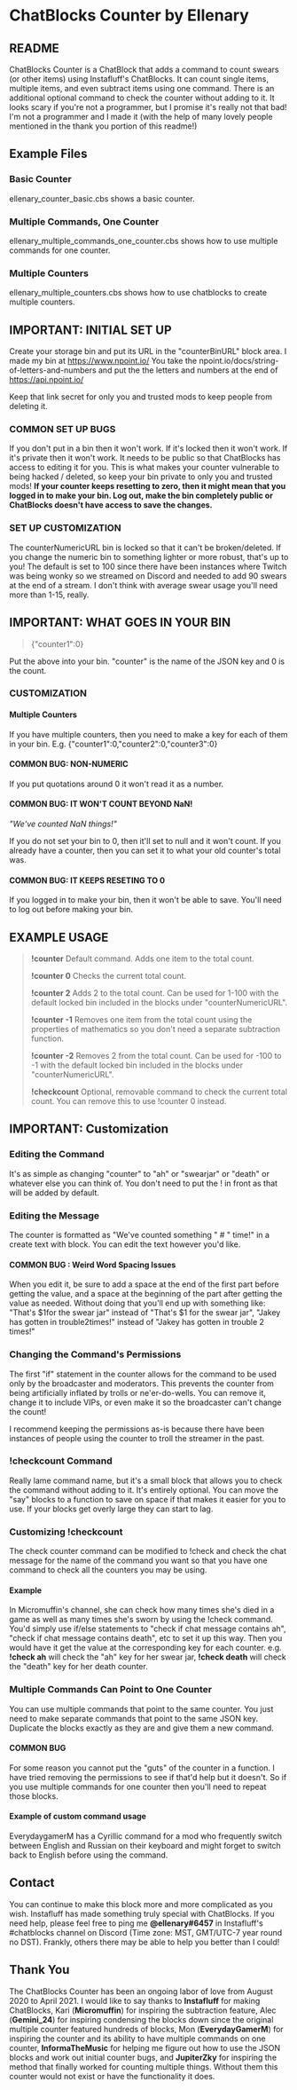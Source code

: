 # ChatBlocks Counter by Ellenary
## README
ChatBlocks Counter is a ChatBlock that adds a command to count swears (or other items) using Instafluff's ChatBlocks. It can count single items, multiple items, and even subtract items using one command. There is an additional optional command to check the counter without adding to it. It looks scary if you're not a programmer, but I promise it's really not that bad! I'm not a programmer and I made it (with the help of many lovely people mentioned in the thank you portion of this readme!)
## Example Files
### Basic Counter
ellenary_counter_basic.cbs shows a basic counter. 
### Multiple Commands, One Counter
ellenary_multiple_commands_one_counter.cbs shows how to use multiple commands for one counter.
### Multiple Counters
ellenary_multiple_counters.cbs shows how to use chatblocks to create multiple counters.
## IMPORTANT: INITIAL SET UP
Create your storage bin and put its URL in the "counterBinURL" block area. I made my bin at https://www.npoint.io/ 
You take the npoint.io/docs/string-of-letters-and-numbers and put the the letters and numbers at the end of https://api.npoint.io/ 

Keep that link secret for only you and trusted mods to keep people from deleting it.

### COMMON SET UP BUGS
If you don't put in a bin then it won't work. If it's locked then it won't work. If it's private then it won't work. It needs to be public so that ChatBlocks has access to editing it for you. This is what makes your counter vulnerable to being hacked / deleted, so keep your bin private to only you and trusted mods! 
**If your counter keeps resetting to zero, then it might mean that you logged in to make your bin. Log out, make the bin completely public or ChatBlocks doesn't have access to save the changes.**
### SET UP CUSTOMIZATION
The counterNumericURL bin is locked so that it can't be broken/deleted. If you change the numeric bin to something lighter or more robust, that's up to you! The default is set to 100 since there have been instances where Twitch was being wonky so we streamed on Discord and needed to add 90 swears at the end of a stream. I don't think with average swear usage you'll need more than 1-15, really.
## IMPORTANT: WHAT GOES IN YOUR BIN
>{"counter1":0}

Put the above into your bin. "counter" is the name of the JSON key and 0 is the count.
### CUSTOMIZATION
#### Multiple Counters
If you have multiple counters, then you need to make a key for each of them in your bin. E.g. {"counter1":0,"counter2":0,"counter3":0}

#### **COMMON BUG: NON-NUMERIC**
If you put quotations around 0 it won't read it as a number. 
#### **COMMON BUG: IT WON'T COUNT BEYOND NaN!**
*"We've counted NaN things!"* 

If you do not set your bin to 0, then it'll set to null and it won't count. If you already have a counter, then you can set it to what your old counter's total was.
#### **COMMON BUG: IT KEEPS RESETING TO 0**
If you logged in to make your bin, then it won't be able to save. You'll need to log out before making your bin. 

## EXAMPLE USAGE
>**!counter**
>Default command. Adds one item to the total count.
>
>**!counter 0**
Checks the current total count.
>
>**!counter 2**
>Adds 2 to the total count. Can be used for 1-100 with the default locked bin included in the blocks under "counterNumericURL".
>
>**!counter -1**
>Removes one item from the total count using the properties of mathematics so you don't need a separate subtraction function.
>
>**!counter -2**
>Removes 2  from the total count. Can be used for -100 to -1 with the default locked bin included in the blocks under "counterNumericURL".
>
>**!checkcount**
Optional, removable command to check the current total count. You can remove this to use !counter 0 instead. 

## IMPORTANT: Customization
### Editing the Command
It's as simple as changing "counter" to "ah" or "swearjar" or "death" or whatever else you can think of. You don't need to put the ! in front as that will be added by default.
### Editing the Message 
The counter is formatted as "We've counted something " # " time!" in a create text with block. You can edit the text however you'd like. 

#### **COMMON BUG : Weird Word Spacing Issues**
When you edit it, be sure to add a space at the end of the first part before getting the value, and a space at the beginning of the part after getting the value as needed. Without doing that you'll end up with something like: "That's $1for the swear jar" instead of "That's $1 for the swear jar", "Jakey has gotten in trouble2times!" instead of "Jakey has gotten in trouble 2 times!" 
### Changing the Command's Permissions

The first "if" statement in the counter allows for the command to be used only by the broadcaster and moderators. This prevents the counter from being artificially inflated by trolls or ne'er-do-wells. You can remove it, change it to include VIPs, or even make it so the broadcaster can't change the count! 

I recommend keeping the permissions as-is because there have been instances of people using the counter to troll the streamer in the past. 

### !checkcount Command
Really lame command name, but it's a small block that allows you to check the command without adding to it. It's entirely optional. You can move the "say" blocks to a function to save on space if that makes it easier for you to use. If your blocks get overly large they can start to lag.
### Customizing !checkcount
The check counter command can be modified to !check and check the chat message for the name of the command you want so that you have one command to check all the counters you may be using.
#### Example
In Micromuffin's channel, she can check how many times she's died in a game as well as many times she's sworn by using the !check command. You'd simply use if/else statements to "check if chat message contains ah", "check if chat message contains death", etc to set it up this way. Then you would have it get the value at the corresponding key for each counter. e.g. **!check ah** will check the "ah" key for her swear jar, **!check death** will check the "death" key for her death counter.
### Multiple Commands Can Point to One Counter

You can use multiple commands that point to the same counter. You just need to make separate commands that point to the same JSON key. Duplicate the blocks exactly as they are and give them a new command.
#### **COMMON BUG** 
For some reason you cannot put the "guts" of the counter in a function. I have tried removing the permissions to see if that'd help but it doesn't. So if you use multiple commands for one counter then you'll need to repeat those blocks.

#### Example of custom command usage
EverydaygamerM has a Cyrillic command for a mod who frequently switch between English and Russian on their keyboard and might forget to switch back to English before using the command.

## Contact
You can continue to make this block more and more complicated as you wish. Instafluff has made something truly special with ChatBlocks. If you need help, please feel free to ping me **@ellenary#6457** in Instafluff's #chatblocks channel on Discord (Time zone: MST, GMT/UTC-7 year round no DST). Frankly, others there may be able to help you better than I could!
## Thank You
The ChatBlocks Counter has been an ongoing labor of love from August 2020 to April 2021. I would like to say thanks to **Instafluff** for making ChatBlocks, Kari (**Micromuffin**) for inspiring the subtraction feature, Alec (**Gemini_24**) for inspiring condensing the blocks down since the original multiple counter featured hundreds of blocks, Mon (**EverydayGamerM**) for inspiring the counter and its ability to have multiple commands on one counter, **InformaTheMusic** for helping me figure out how to use the JSON blocks and work out initial counter bugs, and **JupiterZky** for inspiring the method that finally worked for counting multiple things. Without them this counter would not exist or have the functionality it does.
